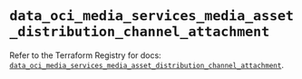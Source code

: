 # `data_oci_media_services_media_asset_distribution_channel_attachment`

Refer to the Terraform Registry for docs: [`data_oci_media_services_media_asset_distribution_channel_attachment`](https://registry.terraform.io/providers/oracle/oci/6.18.0/docs/data-sources/media_services_media_asset_distribution_channel_attachment).
